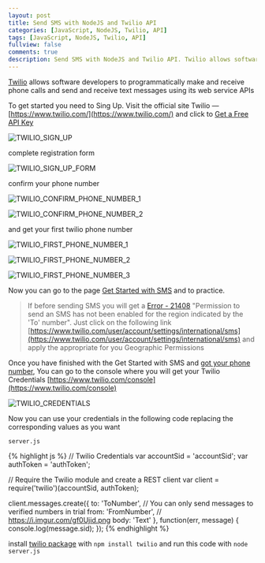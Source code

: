 ```yaml
---
layout: post
title: Send SMS with NodeJS and Twilio API
categories: [JavaScript, NodeJS, Twilio, API]
tags: [JavaScript, NodeJS, Twilio, API]
fullview: false
comments: true
description: Send SMS with NodeJS and Twilio API. Twilio allows software developers to programmatically make and receive phone calls and send and receive text messages using its web service APIs
---
```


[Twilio](https://www.twilio.com/) allows software developers to programmatically make and receive phone calls and send and receive text messages using its web service APIs

To get started you need to Sing Up. Visit the official site Twilio — [https://www.twilio.com/](https://www.twilio.com/) and click to [Get a Free API Key](https://www.twilio.com/try-twilio)

![TWILIO_SIGN_UP](https://i.imgur.com/DD9Brg8.png)

complete registration form

![TWILIO_SIGN_UP_FORM](https://i.imgur.com/MZyemT9.png)

confirm your phone number

![TWILIO_CONFIRM_PHONE_NUMBER_1](https://i.imgur.com/bAcVk5i.png)

![TWILIO_CONFIRM_PHONE_NUMBER_2](https://i.imgur.com/TYa69Sb.png)

and get your first twilio phone number

![TWILIO_FIRST_PHONE_NUMBER_1](https://i.imgur.com/4yXLTuK.png)

![TWILIO_FIRST_PHONE_NUMBER_2](https://i.imgur.com/RdOLwgC.png)

![TWILIO_FIRST_PHONE_NUMBER_3](https://i.imgur.com/Wy3DAQT.png)

Now you can go to the page [Get Started with SMS](https://www.twilio.com/console/sms/basics) and to practice.

> If before sending SMS you will get a [Error - 21408](https://www.twilio.com/docs/api/errors/21408) "Permission to send an SMS has not been enabled for the region indicated by the 'To' number". Just click on the following link [https://www.twilio.com/user/account/settings/international/sms](https://www.twilio.com/user/account/settings/international/sms) and apply the appropriate for you Geographic Permissions

Once you have finished with the Get Started with SMS and [got your phone number](https://i.imgur.com/gf0Ujid.png), You can go to the console where you will get your Twilio Credentials [https://www.twilio.com/console](https://www.twilio.com/console)

![TWILIO_CREDENTIALS](https://i.imgur.com/2mTgSWJ.png)

Now you can use your credentials in the following code replacing the corresponding values as you want

`server.js`

{% highlight js %}
// Twilio Credentials 
var accountSid = 'accountSid';
var authToken = 'authToken';

// Require the Twilio module and create a REST client
var client = require('twilio')(accountSid, authToken);

client.messages.create({
	to: 'ToNumber', // You can only send messages to verified numbers in trial
	from: 'FromNumber', // https://i.imgur.com/gf0Ujid.png
	body: 'Text'
}, function(err, message) {
	console.log(message.sid);
});
{% endhighlight %}

install [twilio package](https://www.npmjs.com/package/twilio) with `npm install twilio` and run this code with `node server.js`
